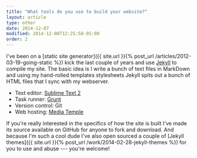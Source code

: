 ```yaml
---
title: "What tools do you use to build your website?"
layout: article
type: other
date: 2014-12-07
modified: 2014-12-08T12:25:58-05:00
order: 2
---
```


I've been on a [static site generator]({{ site.url }}{% post_url /articles/2012-03-19-going-static %}) kick the last couple of years and use [Jekyll](http://jekyllrb.com) to compile my site. The basic idea is I write a bunch of text files in MarkDown and using my hand-rolled templates stylesheets Jekyll spits out a bunch of HTML files that I sync with my webserver.

* Text editor: [Sublime Text 2](http://www.sublimetext.com)
* Task runner: [Grunt](http://gruntjs.com)
* Version control: Git
* Web hosting: [Media Temple](http://mediatemple.com)

If you're really interested in the specifics of how the site is built I've made its source available on GitHub for anyone to fork and download. And because I'm such a cool dude I've also open sourced a couple of [Jekyll themes]({{ site.url }}{% post_url /work/2014-02-28-jekyll-themes %}) for you to use and abuse --- you're welcome!
